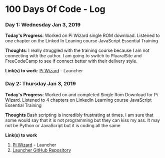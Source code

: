 # 100 Days Of Code - Log

### Day 1: Wednesday Jan 3, 2019

**Today's Progress**: Worked on Pi Wizard single ROM download.  Listened to one chapter on the Linked In Leaning course JavaScript Essential Training

**Thoughts**: I really struggled with the training course because I am not connecting with the author.  I am going to switch to PluaralSite and FreeCodeCamp
to see if connect better with their delivery style.

**Link(s) to work**: [Pi Wizard](http://thepiwizard.com) - Launcher

### Day 2: Thursday Jan 3, 2019

**Today's Progress**:
Worked on and completed Single Rom Download for Pi Wizard.  Listened to 4 chapters on LinkedIn Learning course JavaScript Essential Training

**Thoughts**
Bash scripting is incredibly frustrating at times.  I am sure that some would say that it is not programming but they can
kiss my ass.  It may not be Python or JavaScript but it is coding all the same

**Link(s) to work**
1. [Pi Wizard](http://thepiwizard.com) - Launcher
2. [Launcher GitHub Repository](https://github.com/D8ATech/piwizard)
